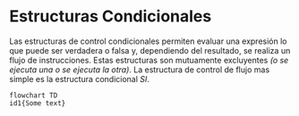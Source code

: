 # Estructuras Condicionales
Las estructuras de control condicionales permiten evaluar una expresión lo que puede ser verdadera o falsa y, dependiendo del resultado, se realiza un flujo de instrucciones. Estas estructuras son mutuamente excluyentes _(o se ejecuta una o se ejecuta la otra)_.
La estructura de control de flujo mas simple es la estructura condicional _SI_.
~~~mermaid
flowchart TD
id1{Some text}
~~~
